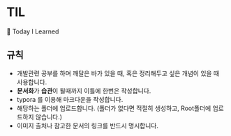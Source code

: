 # TIL
:book: Today I Learned

## 규칙
 - 개발관련 공부를 하며 깨달은 바가 있을 때, 혹은 정리해두고 싶은 개념이 있을 때 사용합니다.
 - **문서화**가 **습관**이 될때까지 이틀에 한번은 작성합니다.
 - typora 를 이용해 마크다운을 작성합니다.
 - 해당하는 폴더에 업로드합니다. (폴더가 없다면 적절히 생성하고, Root폴더에 업로드하지 않습니다.)
 - 이미지 출처나 참고한 문서의 링크를 반드시 명시합니다.
